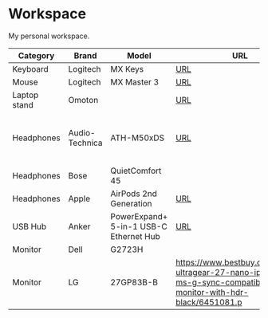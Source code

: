 # Workspace

My personal workspace.

| Category | Brand | Model | URL | Notes |
| -------- | ----- | ----- | --- | ----- |
| Keyboard | Logitech | MX Keys | [URL](https://www.amazon.com/gp/product/B07S92QBCJ) | |
| Mouse    | Logitech | MX Master 3 | [URL](https://www.amazon.com/gp/product/B07S395RWD) | |
| Laptop stand | Omoton | | [URL](https://www.amazon.com/gp/product/B078X49YQQ) | |
| Headphones | Audio-Technica | ATH-M50xDS | [URL](https://www.amazon.com/gp/product/B0B8DXJXNH) | Deep Sea Blue Limited Edition|
| Headphones | Bose | QuietComfort 45 | | |
| Headphones | Apple | AirPods 2nd Generation | [URL](https://www.amazon.com/gp/product/B07PXGQC1Q/) | |
| USB Hub | Anker | PowerExpand+ 5-in-1 USB-C Ethernet Hub | [URL](https://www.amazon.com/Anker-Upgraded-Adapter-Ethernet-Pixelbook/dp/B07X8ZLYLR) | |
| Monitor | Dell | G2723H | | |
| Monitor | LG   | 27GP83B-B | https://www.bestbuy.com/site/lg-ultragear-27-nano-ips-qhd-1-ms-g-sync-compatible-monitor-with-hdr-black/6451081.p | second table |
